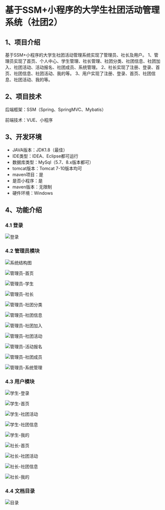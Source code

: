 # 基于SSM+小程序的大学生社团活动管理系统（社团2）



## 1、项目介绍
基于SSM+小程序的大学生社团活动管理系统实现了管理员、社长及用户。
1、管理员实现了首页、个人中心、学生管理、社长管理、社团分类、社团信息、社团加入、社团活动、活动报名、社团成员、系统管理。
2、社长实现了注册、登录、首页、社团信息、社团活动、我的等。
3、用户实现了注册、登录、首页、社团信息、社团活动、我的等。

## 2、项目技术

后端框架：SSM（Spring、SpringMVC、Mybatis）

前端技术：VUE、小程序

## 3、开发环境

- JAVA版本：JDK1.8（最佳）
- IDE类型：IDEA、Eclipse都可运行
- 数据库类型：MySql（5.7、8.x版本都可） 
- tomcat版本：Tomcat 7-10版本均可
- maven项目：是
- 是否小程序：是
- maven版本：无限制
- 硬件环境：Windows


## 4、功能介绍

### 4.1 登录

![登录](https://www.codemarket.fun/202407271815691.png)

### 4.2 管理员模块

![系统结构图](https://www.codemarket.fun/202407271815858.png)

![管理员-首页](https://www.codemarket.fun/202407271815839.png)

![管理员-学生](https://www.codemarket.fun/202407271815847.png)

![管理员-社长](https://www.codemarket.fun/202407271815710.png)

![管理员-社团分类](https://www.codemarket.fun/202407271815868.png)

![管理员-社团信息](https://www.codemarket.fun/202407271815379.png)

![管理员-社团加入](https://www.codemarket.fun/202407271815265.png)

![管理员-社团活动](https://www.codemarket.fun/202407271815883.png)

![管理员-活动报名](https://www.codemarket.fun/202407271815860.png)

![管理员-社团成员](https://www.codemarket.fun/202407271815872.png)

![管理员-系统管理](https://www.codemarket.fun/202407271815923.png)

### 4.3 用户模块

![学生-登录](https://www.codemarket.fun/202407271816289.png)

![学生-首页](https://www.codemarket.fun/202407271816828.png)

![学生-社团活动](https://www.codemarket.fun/202407271816295.png)

![学生-社团信息](https://www.codemarket.fun/202407271816772.png)

![学生-我的](https://www.codemarket.fun/202407271816875.png)

![社长-首页](https://www.codemarket.fun/202407271816274.png)

![社长-社团活动](https://www.codemarket.fun/202407271816260.png)

![社长-社团信息](https://www.codemarket.fun/202407271816269.png)

![社长-我的](https://www.codemarket.fun/202407271816268.png)

### 4.4 文档目录

![目录](https://www.codemarket.fun/202407271816274.png)
